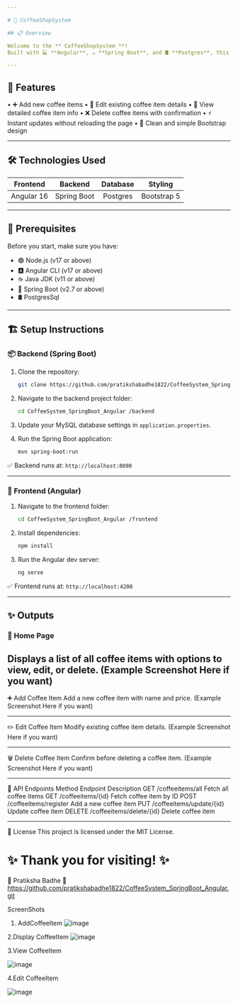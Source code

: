 ```yaml
---

# 🎁 CoffeeShopSystem

## 📋 Overview

Welcome to the ** CoffeeShopSystem **!  
Built with 💻 **Angular**, ☕ **Spring Boot**, and 🛢️ **Postgres**, this project helps manage donors with a modern and dynamic UI.

---
```


## 🚀 Features

•  ➕ Add new coffee items
•  📝 Edit existing coffee item details
•  👀 View detailed coffee item info
•  ❌ Delete coffee items with confirmation
•  ⚡ Instant updates without reloading the page
•  🎨 Clean and simple Bootstrap design

---

## 🛠️ Technologies Used

| Frontend | Backend | Database | Styling |
|:--------:|:-------:|:--------:|:-------:|
| Angular 16 | Spring Boot | Postgres | Bootstrap 5 |

---

## 🧰 Prerequisites

Before you start, make sure you have:

- 🟢 Node.js (v17 or above)
- 🅰️ Angular CLI (v17 or above)
- ☕ Java JDK (v11 or above)
- 🌱 Spring Boot (v2.7 or above)
- 🛢️ PostgresSql 

---

## 🏗️ Setup Instructions

### 📦 Backend (Spring Boot)

1. Clone the repository:

   ```bash
   git clone https://github.com/pratikshabadhe1822/CoffeeSystem_SpringBoot_Angular.git
   ```

2. Navigate to the backend project folder:

   ```bash
   cd CoffeeSystem_SpringBoot_Angular /backend
   ```

3. Update your MySQL database settings in `application.properties`.

4. Run the Spring Boot application:

   ```bash
   mvn spring-boot:run
   ```

✅ Backend runs at: `http://localhost:8090`

---

### 🎯 Frontend (Angular)

1. Navigate to the frontend folder:

   ```bash
   cd CoffeeSystem_SpringBoot_Angular /frontend
   ```

2. Install dependencies:

   ```bash
   npm install
   ```

3. Run the Angular dev server:

   ```bash
   ng serve
   ```

✅ Frontend runs at: `http://localhost:4200`

---

## ✨ Outputs

### 🏡 Home Page
Displays a list of all coffee items with options to view, edit, or delete.
(Example Screenshot Here if you want)
---

➕ Add Coffee Item
Add a new coffee item with name and price.
(Example Screenshot Here if you want)
________________________________________
✏️ Edit Coffee Item
Modify existing coffee item details.
(Example Screenshot Here if you want)
________________________________________
🗑️ Delete Coffee Item
Confirm before deleting a coffee item.
(Example Screenshot Here if you want)
________________________________________
🔗 API Endpoints
Method	Endpoint	Description
GET	/coffeeitems/all	Fetch all coffee items
GET	/coffeeitems/{id}	Fetch coffee item by ID
POST	/coffeeitems/register	Add a new coffee item
PUT	/coffeeitems/update/{id}	Update coffee item
DELETE	/coffeeitems/delete/{id}	Delete coffee item
________________________________________
📜 License
This project is licensed under the MIT License.

# ✨ Thank you for visiting! ✨


👤 Pratiksha Badhe
🔗 https://github.com/pratikshabadhe1822/CoffeeSystem_SpringBoot_Angular.git



ScreenShots


1.	AddCoffeeItem
![image](https://github.com/user-attachments/assets/6a8faeaa-2355-4f51-9582-27d909dd0a4d)


 



2.Display CoffeeItem
![image](https://github.com/user-attachments/assets/d52543ae-98f3-43a5-8850-f8b249f49adc)



 





3.View CoffeeItem


 ![image](https://github.com/user-attachments/assets/29f1da94-2d33-4270-8b95-9d0dff85392c)






4.Edit CoffeeItem

 ![image](https://github.com/user-attachments/assets/065c2ff0-150e-4362-9d46-ce63f70474f0)


